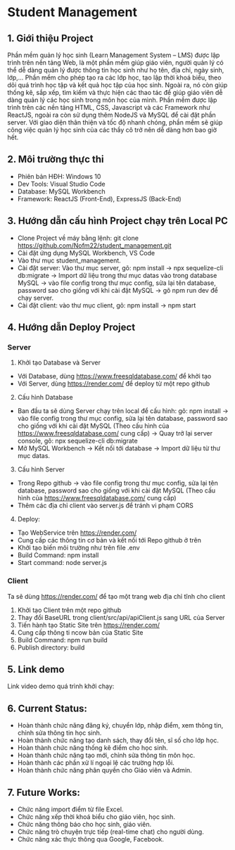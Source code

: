# Student Management

## 1. Giới thiệu Project

Phần mềm quản lý học sinh (Learn Management System – LMS) được lập trình trên nền tảng Web, là một phần mềm giúp giáo viên, người quản lý có thể dễ dàng quản lý được thông tin học sinh như họ tên, địa chỉ, ngày sinh, lớp,… Phần mềm cho phép tạo ra các lớp học, tạo lập thời khoá biểu, theo dõi quá trình học tập và kết quả học tập của học sinh. Ngoài ra, nó còn giúp thống kê, sắp xếp, tìm kiếm và thực hiện các thao tác để giúp giáo viên dễ dàng quản lý các học sinh trong môn học của mình. Phần mềm được lập trình trên các nền tảng HTML, CSS, Javascript và các Framework như ReactJS, ngoài ra còn sử dụng thêm NodeJS và MySQL để cài đặt phần server. Với giao diện thân thiện và tốc độ nhanh chóng, phần mềm sẽ giúp công việc quản lý học sinh của các thầy cô trở nên dễ dàng hơn bao giờ hết.

## 2. Môi trường thực thi

- Phiên bản HĐH: Windows 10
- Dev Tools: Visual Studio Code
- Database: MySQL Workbench
- Framework: ReactJS (Front-End), ExpressJS (Back-End)

## 3. Hướng dẫn cấu hình Project chạy trên Local PC

- Clone Project về máy bằng lệnh: git clone https://github.com/Nofm22/student_management.git
- Cài đặt ứng dụng MySQL Workbench, VS Code
- Vào thư mục student_management.
- Cài đặt server: Vào thư mục server, gõ: npm install -> npx sequelize-cli db:migrate -> Import dữ liệu trong thư mục datas vào trong database MySQL -> vào file config trong thư mục config, sửa lại tên database, password sao cho giống với khi cài đặt MySQL -> gõ npm run dev để chạy server.
- Cài đặt client: vào thư mục client, gõ: npm install -> npm start

## 4. Hướng dẫn Deploy Project

### Server

1. Khởi tạo Database và Server

- Với Database, dùng https://www.freesqldatabase.com/ để khởi tạo
- Với Server, dùng https://render.com/ để deploy từ một repo github

2. Cấu hình Database

- Ban đầu ta sẽ dùng Server chạy trên local để cấu hình:
  gõ: npm install -> vào file config trong thư mục config, sửa lại tên database, password sao cho giống với khi cài đặt MySQL (Theo cấu hình của https://www.freesqldatabase.com/ cung cấp) -> Quay trở lại server console, gõ: npx sequelize-cli db:migrate
- Mở MySQL Workbench -> Kết nối tới database -> Import dữ liệu từ thư mục datas.

3. Cấu hình Server

- Trong Repo github -> vào file config trong thư mục config, sửa lại tên database, password sao cho giống với khi cài đặt MySQL (Theo cấu hình của https://www.freesqldatabase.com/ cung cấp)
- Thêm các địa chỉ client vào server.js để tránh vi phạm CORS

4. Deploy:

- Tạo WebService trên https://render.com/
- Cung cấp các thông tin cơ bản và kết nối tới Repo github ở trên
- Khởi tạo biến môi trường như trên file .env
- Build Command: npm install
- Start command: node server.js

### Client

Ta sẽ dùng https://render.com/ để tạo một trang web địa chỉ tĩnh cho client

1. Khởi tạo Client trên một repo github
2. Thay đổi BaseURL trong client/src/api/apiClient.js sang URL của Server
3. Tiến hành tạo Static Site trên https://render.com/
4. Cung cấp thông ti ncow bản của Static Site
5. Build Command: npm run build
6. Publish directory: build

## 5. Link demo

Link video demo quá trình khởi chạy:

## 6. Current Status:

- Hoàn thành chức năng đăng ký, chuyển lớp, nhập điểm, xem thông tin, chỉnh sửa thông tin học sinh.
- Hoàn thành chức năng tạo danh sách, thay đổi tên, sĩ số cho lớp học.
- Hoàn thành chức năng thống kê điểm cho học sinh.
- Hoàn thành chức năng tạo mới, chỉnh sửa thông tin môn học.
- Hoàn thành các phần xử lí ngoại lệ các trường hợp lỗi.
- Hoàn thành chức năng phân quyền cho Giáo viên và Admin.

## 7. Future Works:

- Chức năng import điểm từ file Excel.
- Chức năng xếp thời khoá biểu cho giáo viên, học sinh.
- Chức năng thông báo cho học sinh, giáo viên.
- Chức năng trò chuyện trực tiếp (real-time chat) cho người dùng.
- Chức năng xác thực thông qua Google, Facebook.
